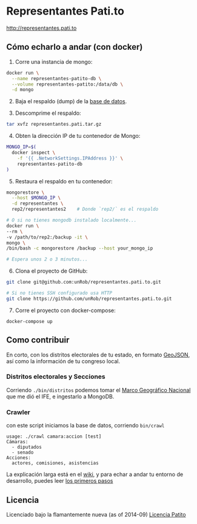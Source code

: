 # Representantes Pati.to

http://representantes.pati.to

## Cómo echarlo a andar (con docker)
1) Corre una instancia de mongo:
```bash
docker run \
  --name representantes-patito-db \
  --volume representantes-patito:/data/db \
  -d mongo
```

2) Baja el respaldo (dump) de la [base de datos][dbdump].

3) Descomprime el respaldo:
```bash
tar xvfz representantes.pati.tar.gz
```

4) Obten la dirección IP de tu contenedor de Mongo:
```bash
MONGO_IP=$(
  docker inspect \
    -f '{{ .NetworkSettings.IPAddress }}' \
    representantes-patito-db
)
```

5) Restaura el respaldo en tu contenedor:
```bash
mongorestore \
  --host $MONGO_IP \
  -d representantes \
  rep2/representantes2    # Donde `rep2/` es el respaldo

# O si no tienes mongodb instalado localmente...
docker run \
--rm \
-v /path/to/rep2:/backup -it \
mongo \
/bin/bash -c mongorestore /backup --host your_mongo_ip

# Espera unos 2 o 3 minutos...
```

6) Clona el proyecto de GitHub:
```bash
git clone git@github.com:unRob/representantes.pati.to.git

# Si no tienes SSH configurado usa HTTP
git clone https://github.com/unRob/representantes.pati.to.git
```

7) Corre el proyecto con docker-compose:
```
docker-compose up
```

[dbdump]: http://representantes.pati.to/representantes.pati.tar.gz

## Como contribuir

En corto, con los distritos electorales de tu estado, en formato [GeoJSON](http://geojson.org), así como la información de tu congreso local.

### Distritos electorales y Secciones
Corriendo `./bin/distritos` podemos tomar el [Marco Geográfico Nacional](https://github.com/unRob/informacion-publica) que me dió el IFE, e ingestarlo a MongoDB.


### Crawler
con este script iniciamos la base de datos, corriendo `bin/crawl`

```text
usage: ./crawl camara:accion [test]
Cámaras:
  - diputados
  - senado
Acciones:
  actores, comisiones, asistencias
```

La explicación larga está en el [wiki](../../wiki/Como-contribuir), y para echar a andar tu entorno de desarrollo, puedes leer [los primeros pasos](../../wiki/First-RUN,-Forrest!-RUN!)

## Licencia
Licenciado bajo la flamantemente nueva (as of 2014-09) [Licencia Patito](LICENSE.md)
